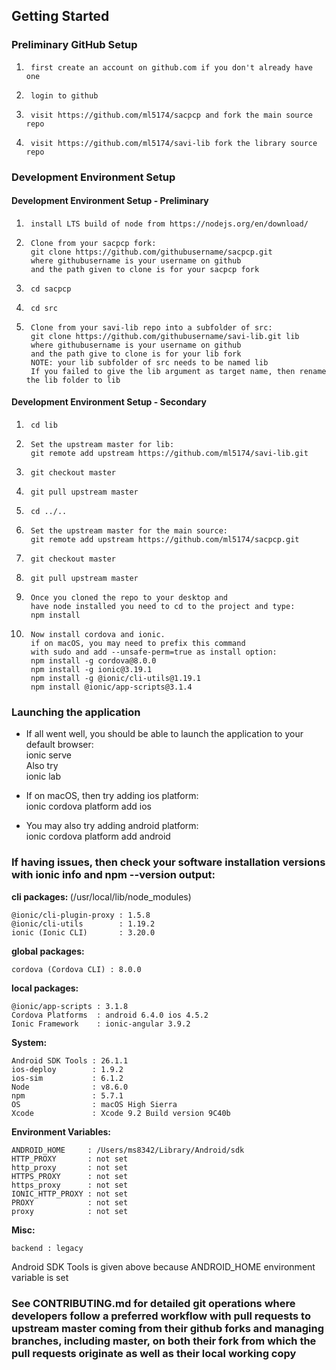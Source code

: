 ## Getting Started


### Preliminary GitHub Setup

1.      first create an account on github.com if you don't already have one
1.      login to github
1.      visit https://github.com/ml5174/sacpcp and fork the main source repo
1.      visit https://github.com/ml5174/savi-lib fork the library source repo


### Development Environment Setup
####  Development Environment Setup - Preliminary
1.      install LTS build of node from https://nodejs.org/en/download/  
1.      Clone from your sacpcp fork:
        git clone https://github.com/githubusername/sacpcp.git
        where githubusername is your username on github
        and the path given to clone is for your sacpcp fork
1.      cd sacpcp
1.      cd src
1.      Clone from your savi-lib repo into a subfolder of src:
        git clone https://github.com/githubusername/savi-lib.git lib
        where githubusername is your username on github
        and the path give to clone is for your lib fork
        NOTE: your lib subfolder of src needs to be named lib
        If you failed to give the lib argument as target name, then rename the lib folder to lib
####  Development Environment Setup - Secondary
1.      cd lib
1.      Set the upstream master for lib:
        git remote add upstream https://github.com/ml5174/savi-lib.git
1.      git checkout master
1.      git pull upstream master
1.      cd ../..
1.      Set the upstream master for the main source:
        git remote add upstream https://github.com/ml5174/sacpcp.git
1.      git checkout master
1.      git pull upstream master
1.      Once you cloned the repo to your desktop and  
        have node installed you need to cd to the project and type:
        npm install
1.      Now install cordova and ionic.  
        if on macOS, you may need to prefix this command  
        with sudo and add --unsafe-perm=true as install option:  
        npm install -g cordova@8.0.0
        npm install -g ionic@3.19.1
        npm install -g @ionic/cli-utils@1.19.1
        npm install @ionic/app-scripts@3.1.4


### Launching the application
*	If all went well, you should be able to launch the application to your default browser:  
        ionic serve  
	Also try  
        ionic lab

*	If on macOS, then try adding ios platform:  
        ionic cordova platform add ios
*	You may also try adding android platform:  
        ionic cordova platform add android
        
### If having issues, then check your software installation versions with ionic info and npm --version output:
  
<b>cli packages: </b>(/usr/local/lib/node_modules)  
  
    @ionic/cli-plugin-proxy : 1.5.8  
    @ionic/cli-utils        : 1.19.2  
    ionic (Ionic CLI)       : 3.20.0  
  
<b>global packages:</b>  
   
    cordova (Cordova CLI) : 8.0.0  
  
<b>local packages:</b>  
  
    @ionic/app-scripts : 3.1.8  
    Cordova Platforms  : android 6.4.0 ios 4.5.2  
    Ionic Framework    : ionic-angular 3.9.2  
   
<b>System:</b>  
  
    Android SDK Tools : 26.1.1  
    ios-deploy        : 1.9.2  
    ios-sim           : 6.1.2   
    Node              : v8.6.0   
    npm               : 5.7.1  
    OS                : macOS High Sierra  
    Xcode             : Xcode 9.2 Build version 9C40b  
  
<b>Environment Variables:</b>  
  
    ANDROID_HOME     : /Users/ms8342/Library/Android/sdk  
    HTTP_PROXY       : not set  
    http_proxy       : not set  
    HTTPS_PROXY      : not set  
    https_proxy      : not set  
    IONIC_HTTP_PROXY : not set  
    PROXY            : not set  
    proxy            : not set  
  
<b>Misc:</b>  
  
    backend : legacy  
  

Android SDK Tools is given above because ANDROID_HOME environment variable is set
### See CONTRIBUTING.md for detailed git operations where developers follow a preferred workflow with pull requests to upstream master coming from their github forks and managing branches, including master, on both their fork from which the pull requests originate as well as their local working copy
